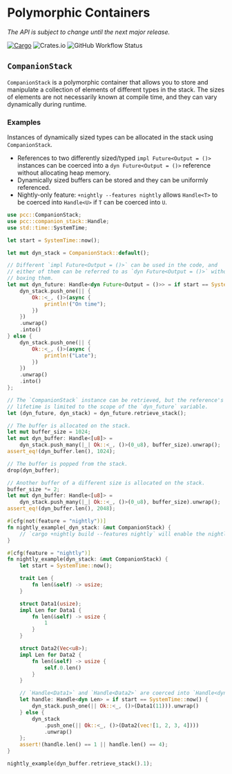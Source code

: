 # Polymorphic Containers

*The API is subject to change until the next major release.*

[![Cargo](https://img.shields.io/crates/v/pcc)](https://crates.io/crates/pcc)
![Crates.io](https://img.shields.io/crates/l/pcc)
![GitHub Workflow Status](https://img.shields.io/github/actions/workflow/status/wvwwvwwv/polymorphic-companion-containers/pcc.yml?branch=main)

## `CompanionStack`

`CompanionStack` is a polymorphic container that allows you to store and manipulate a collection of elements of different types in the stack. The sizes of elements are not necessarily known at compile time, and they can vary dynamically during runtime.

### Examples

Instances of dynamically sized types can be allocated in the stack using `CompanionStack`.
* References to two differently sized/typed `impl Future<Output = ()>` instances can be coerced into a `dyn Future<Output = ()>` reference without allocating heap memory.
* Dynamically sized buffers can be stored and they can be uniformly referenced.
* Nightly-only feature: `+nightly --features nightly` allows `Handle<T>` to be coerced into `Handle<U>` if `T` can be coerced into `U`.

```rust
use pcc::CompanionStack;
use pcc::companion_stack::Handle;
use std::time::SystemTime;

let start = SystemTime::now();

let mut dyn_stack = CompanionStack::default();

// Different `impl Future<Output = ()>` can be used in the code, and
// either of them can be referred to as `dyn Future<Output = ()>` without
// boxing them.
let mut dyn_future: Handle<dyn Future<Output = ()>> = if start == SystemTime::now() {
    dyn_stack.push_one(|| {
        Ok::<_, ()>(async {
            println!("On time");
        })
    })
    .unwrap()
    .into()
} else {
    dyn_stack.push_one(|| {
        Ok::<_, ()>(async {
            println!("Late");
        })
    })
    .unwrap()
    .into()
};

// The `CompanionStack` instance can be retrieved, but the reference's
// lifetime is limited to the scope of the `dyn_future` variable.
let (dyn_future, dyn_stack) = dyn_future.retrieve_stack();

// The buffer is allocated on the stack.
let mut buffer_size = 1024;
let mut dyn_buffer: Handle<[u8]> =
    dyn_stack.push_many(|_| Ok::<_, ()>(0_u8), buffer_size).unwrap();
assert_eq!(dyn_buffer.len(), 1024);

// The buffer is popped from the stack.
drop(dyn_buffer);

// Another buffer of a different size is allocated on the stack.
buffer_size *= 2;
let mut dyn_buffer: Handle<[u8]> =
    dyn_stack.push_many(|_| Ok::<_, ()>(0_u8), buffer_size).unwrap();
assert_eq!(dyn_buffer.len(), 2048);

#[cfg(not(feature = "nightly"))]
fn nightly_example(_dyn_stack: &mut CompanionStack) {
    // `cargo +nightly build --features nightly` will enable the nightly feature.
}

#[cfg(feature = "nightly")]
fn nightly_example(dyn_stack: &mut CompanionStack) {
    let start = SystemTime::now();

    trait Len {
        fn len(&self) -> usize;
    }

    struct Data1(usize);
    impl Len for Data1 {
        fn len(&self) -> usize {
            1
        }
    }

    struct Data2(Vec<u8>);
    impl Len for Data2 {
        fn len(&self) -> usize {
            self.0.len()
        }
    }

    // `Handle<Data1>` and `Handle<Data2>` are coerced into `Handle<dyn Len>`.
    let handle: Handle<dyn Len> = if start == SystemTime::now() {
        dyn_stack.push_one(|| Ok::<_, ()>(Data1(11))).unwrap()
    } else {
        dyn_stack
            .push_one(|| Ok::<_, ()>(Data2(vec![1, 2, 3, 4])))
            .unwrap()
    };
    assert!(handle.len() == 1 || handle.len() == 4);
}

nightly_example(dyn_buffer.retrieve_stack().1);
```
